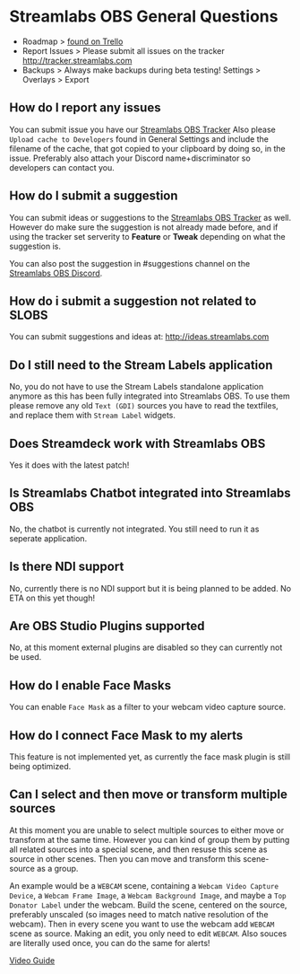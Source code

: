 # Streamlabs OBS General Questions

- Roadmap > [found on Trello](https://trello.com/b/oTl4KiBW/streamlabs-obs-roadmap)
- Report Issues > Please submit all issues on the tracker http://tracker.streamlabs.com
- Backups > Always make backups during beta testing! Settings > Overlays > Export

## How do I report any issues

You can submit issue you have our [Streamlabs OBS Tracker](http://tracker.streamlabs.com/)
Also please `Upload cache to Developers` found in General Settings and include the filename of the cache, that got copied to your clipboard by doing so, in the issue. Preferably also attach your Discord name+discriminator so developers can contact you.

## How do I submit a suggestion

You can submit ideas or suggestions to the [Streamlabs OBS Tracker](http://tracker.streamlabs.com/) as well.
However do make sure the suggestion is not already made before, and if using the tracker set serverity to **Feature** or **Tweak** depending on what the suggestion is.

You can also post the suggestion in #suggestions channel on the [Streamlabs OBS Discord](http://discord.gg/stream).

## How do i submit a suggestion not related to SLOBS

You can submit suggestions and ideas at: http://ideas.streamlabs.com

## Do I still need to the Stream Labels application

No, you do not have to use the Stream Labels standalone application anymore as this has been fully integrated into Streamlabs OBS. To use them please remove any old `Text (GDI)` sources you have to read the textfiles, and replace them with `Stream Label` widgets.

## Does Streamdeck work with Streamlabs OBS

Yes it does with the latest patch!

## Is Streamlabs Chatbot integrated into Streamlabs OBS

No, the chatbot is currently not integrated. You still need to run it as seperate application.

## Is there NDI support

No, currently there is no NDI support but it is being planned to be added. No ETA on this yet though!

## Are OBS Studio Plugins supported

No, at this moment external plugins are disabled so they can currently not be used.

## How do I enable Face Masks

You can enable `Face Mask` as a filter to your webcam video capture source.

## How do I connect Face Mask to my alerts

This feature is not implemented yet, as currently the face mask plugin is still being optimized.

## Can I select and then move or transform multiple sources

At this moment you are unable to select multiple sources to either move or transform at the same time. However you can kind of group them by putting all related sources into a special scene, and then resuse this scene as source in other scenes. Then you can move and transform this scene-source as a group.

An example would be a `WEBCAM` scene, containing a `Webcam Video Capture Device`, a `Webcam Frame Image`, a `Webcam Background Image`, and maybe a `Top Donator Label` under the webcam. Build the scene, centered on the source, preferably unscaled (so images need to match native resolution of the webcam). Then in every scene you want to use the webcam add `WEBCAM` scene as source. Making an edit, you only need to edit `WEBCAM`. Also souces are literally used once, you can do the same for alerts!

[Video Guide](https://youtu.be/-2gUay7AiCY)
